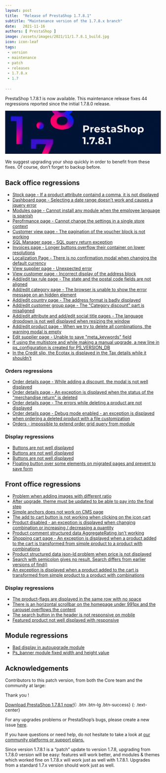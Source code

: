 ```yaml
---
layout: post
title:  "Release of PrestaShop 1.7.8.1"
subtitle: "Maintenance version of the 1.7.8.x branch"
date:   2021-11-16
authors: [ PrestaShop ]
image: /assets/images/2021/11/1.7.8.1_build.jpg
icon: icon-leaf
tags:
 - version
 - maintenance
 - patch
 - releases
 - 1.7.8.x
 - 1.7

---
```


PrestaShop 1.7.8.1 is now available. This maintenance release fixes 44 regressions reported since the initial 1.7.8.0 release.

![1.7.8.1 is available!](/assets/images/2021/11/1.7.8.1_build.jpg)

We suggest upgrading your shop quickly in order to benefit from these fixes. Of course, don’t forget to backup before.

## Back office regressions

- [Stock page - If a product attribute containd a comma, it is not displayed](https://github.com/PrestaShop/PrestaShop/issues/26429)
- [Dashboard page - Selecting a date range doesn't work and causes a jquery error](https://github.com/PrestaShop/PrestaShop/issues/25966)
- [Modules page - Cannot install any module when the employee language is spanish](https://github.com/PrestaShop/PrestaShop/issues/26028)
- [Perofrmance page - Cannot change the settings in a single store context](https://github.com/PrestaShop/PrestaShop/issues/26058)
- [Customer view page - The pagination of the voucher block is not working](https://github.com/PrestaShop/PrestaShop/issues/25588)
- [SQL Manager page - SQL query return exception](https://github.com/PrestaShop/PrestaShop/issues/25684)
- [Invoices page - Longer buttons overflow their container on lower resolutions](https://github.com/PrestaShop/PrestaShop/issues/25422)
- [Localization Page - There is no confirmation modal when changing the default currency](https://github.com/PrestaShop/PrestaShop/issues/25264)
- [View supplier page - Unexpected error](https://github.com/PrestaShop/PrestaShop/issues/25593)
- [View customer page - Incorrect display of the address block](https://github.com/PrestaShop/PrestaShop/issues/25174)
- [Add/edit tax rule page - The state and the postal code fields are not aligned](https://github.com/PrestaShop/PrestaShop/issues/26491) 
- [Add/edit category page - The browser is unable to show the error message on an hidden element](https://github.com/PrestaShop/PrestaShop/issues/23365)
- [Add/edit country page - The address format is badly displayed](https://github.com/PrestaShop/PrestaShop/issues/26342)
- [Add/edit customer group page - The "Category discount" part is misaligned](https://github.com/PrestaShop/PrestaShop/issues/26348)
- [Add/edit attribute and add/edit social title pages - The language dropdown is not well displayed when resizing the window](https://github.com/PrestaShop/PrestaShop/issues/26252)
- [Add/edit product page - When we try to delete all combinations, the warning modal is empty](https://github.com/PrestaShop/PrestaShop/issues/25901)
- [Edit supplier page - Unable to save "meta_keywords" field](https://github.com/PrestaShop/PrestaShop/issues/25705)
- [If using the multistore and while making a manual upgrade, a new line in ps_configuration is created for PS_VERSION_DB](https://github.com/PrestaShop/PrestaShop/issues/25303)
- [In the Credit slip, the Ecotax is displayed in the Tax details while it shouldn't](https://github.com/PrestaShop/PrestaShop/issues/25493)

### Orders regressions

- [Order details page - While adding a discount, the modal is not well displayed](https://github.com/PrestaShop/PrestaShop/issues/22315) 
- [Order details page - An exception is displayed when the status of the "merchandise return" is deleted](https://github.com/PrestaShop/PrestaShop/issues/25510)
- [Order details page - The errors while deleting a product are not displayed](https://github.com/PrestaShop/PrestaShop/issues/25298)
- [Order details page - Debug mode enabled - an exception is displayed when ordering a deleted product with a file customization](https://github.com/PrestaShop/PrestaShop/issues/25644)
- [Orders - impossible to extend order grid query from module](https://github.com/PrestaShop/PrestaShop/issues/24911)

### Display regressions

- [Buttons are not well displayed](https://github.com/PrestaShop/PrestaShop/issues/26040)
- [Buttons are not well displayed](https://github.com/PrestaShop/PrestaShop/issues/25740)
- [Buttons are not well displayed](https://github.com/PrestaShop/PrestaShop/issues/25980)
- [Floating button over some elements on migrated pages and prevent to save form](https://github.com/PrestaShop/PrestaShop/issues/25423)


## Front office regressions

- [Problem when adding images with different ratio](https://github.com/PrestaShop/PrestaShop/issues/25853)
- [After upgrade, theme must be updated to be able to pay into the final step](https://github.com/PrestaShop/PrestaShop/issues/26274)
- [Simple anchors does not work on CMS page](https://github.com/PrestaShop/PrestaShop/issues/26326)
- [The add to cart button is not working when clicking on the icon cart](https://github.com/PrestaShop/PrestaShop/issues/26433)
- [Product disabled - an exception is displayed when changing combination or increasing / decreasing a quantity](https://github.com/PrestaShop/PrestaShop/issues/25891)
- [Product comment structured data AggregateRating isn't working](https://github.com/PrestaShop/PrestaShop/issues/25372)
- [Shopping cart page - An exception is displayed when a product added to the cart is transformed from simple product to a product with combinations](https://github.com/PrestaShop/PrestaShop/issues/25942)
- [Product structured data json-ld problem when price is not displayed](https://github.com/PrestaShop/PrestaShop/issues/25371)
- [Search with semicolon gives no result. Search differs from earlier versions of find()](https://github.com/PrestaShop/PrestaShop/issues/25394)
- [An exception is displayed when a product added to the cart is transformed from simple product to a product with combinations](https://github.com/PrestaShop/PrestaShop/issues/25942)

### Display regressions

- [The product-flags are displayed in the same row with no space](https://github.com/PrestaShop/PrestaShop/issues/25272)
- [There is an horizontal scrollbar on the homepage under 991px and the carousel overflows the content](https://github.com/PrestaShop/PrestaShop/issues/25459)
- [The search button in the header is not responsive on mobile](https://github.com/PrestaShop/PrestaShop/issues/25133)
- [Featured product not well displayed with responsive](https://github.com/PrestaShop/PrestaShop/issues/25283)


## Module regressions
- [Bad display in autoupgrade module](https://github.com/PrestaShop/PrestaShop/issues/25989)
- [Ps_banner module fixed width and height value](https://github.com/PrestaShop/PrestaShop/issues/25852)


## Acknowledgements

Contributors to this patch version, from both the Core team and the community at large:

Thank you !

[Download PrestaShop 1.7.8.1 now!](https://www.prestashop.com/en/download){: .btn .btn-lg .btn-success}
{: .text-center}

For any upgrades problems or PrestaShop’s bugs, please create a new issue [here](https://github.com/PrestaShop/PrestaShop/issues/new/choose).

If you have questions or need help, do not hesitate to take a look at [our community platforms or support plans.](https://devdocs.prestashop.com/1.7/faq/i-need-help/)

Since version 1.7.8.1 is a “patch” update to version 1.7.8, upgrading from 1.7.8.0 version will be easy: features will work better, and modules & themes which worked fine on 1.7.8.x will work just as well with 1.7.8.1. Upgrades from a standard 1.7.x version should work just as well.
